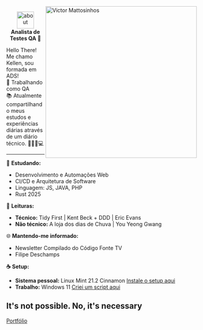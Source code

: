 <img src="https://user-images.githubusercontent.com/19178806/214409488-f5766f93-4ac8-4bda-afa0-6808ee58b6e8.png" min-width="400px" max-width="400px" width="400px" align="right" alt="Victor Mattosinhos">

<p align="center">
<img width="45" alt="about" src="https://user-images.githubusercontent.com/19178806/211726037-f8d0d80a-81b0-4dcf-aa98-a91b99ca06fa.gif"><br><strong>Analista de Testes QA 🐞</strong></p>

Hello There! Me chamo Kellen, sou formada em ADS!</br>
🔭 Trabalhando como QA</br>
📚 Atualmente compartilhando meus estudos e experiências diárias através de um diário técnico. 👩🏼‍💜💻

---

🌱 **Estudando:**

- Desenvolvimento e Automações Web
- CI/CD e Arquitetura de Software
- Linguagem: JS, JAVA, PHP
- Rust 2025

📖 **Leituras:**

- **Técnico:** Tidy First | Kent Beck + DDD | Eric Evans
- **Não técnico:** A loja dos dias de Chuva | You Yeong Gwang

🌐 **Mantendo-me informado:**

- Newsletter Compilado do Código Fonte TV
- Filipe Deschamps

**☕ Setup:**

- **Sistema pessoal:** Linux Mint 21.2 Cinnamon [Instale o setup aqui](https://github.com/kellen-xavier/setup-linux)
- **Trabalho:** Windows 11 [Criei um script aqui](https://github.com/kellen-xavier/scripts-config-windows)

## It's not possible. No, it's necessary

[Portfólio](https://github.com/kellen-xavier/portfolio-pageview)
